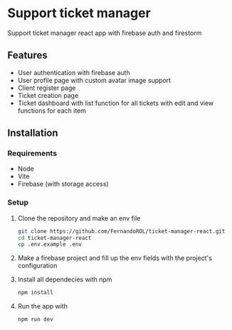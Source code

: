 # Support ticket manager

Support ticket manager react app with firebase auth and firestorm

## Features

- User authentication with firebase auth
- User profile page with custom avatar image support 
- Client register page 
- Ticket creation page 
- Ticket dashboard with list function for all tickets with edit and view functions for each item

## Installation

### Requirements

- Node
- Vite
- Firebase (with storage access)

### Setup

1. Clone the repository and make an env file 

    ```bash
    git clone https://github.com/FernandoROL/ticket-manager-react.git
    cd ticket-manager-react
    cp .env.example .env
    ```

2. Make a firebase project and fill up the env fields with the project's configuration

3. Install all dependecies with npm

    ```bash
    npm install
    ```

4. Run the app with

    ```bash
    npm run dev
    ```